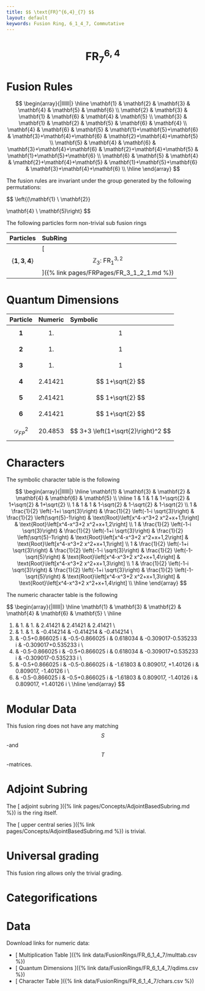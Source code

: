 ```yaml
---
title: $$ \text{FR}^{6,4}_{7} $$
layout: default
keywords: Fusion Ring, 6_1_4_7, Commutative
---
```

# $$ \text{FR}^{6,4}_{7} $$


# Fusion Rules

$$
\begin{array}{|llllll|}
\hline
 \mathbf{1} & \mathbf{2} & \mathbf{3} & \mathbf{4} & \mathbf{5} & \mathbf{6} \\
 \mathbf{2} & \mathbf{3} & \mathbf{1} & \mathbf{6} & \mathbf{4} & \mathbf{5} \\
 \mathbf{3} & \mathbf{1} & \mathbf{2} & \mathbf{5} & \mathbf{6} & \mathbf{4} \\
 \mathbf{4} & \mathbf{6} & \mathbf{5} & \mathbf{1}+\mathbf{5}+\mathbf{6} & \mathbf{3}+\mathbf{4}+\mathbf{6} & \mathbf{2}+\mathbf{4}+\mathbf{5} \\
 \mathbf{5} & \mathbf{4} & \mathbf{6} & \mathbf{3}+\mathbf{4}+\mathbf{6} & \mathbf{2}+\mathbf{4}+\mathbf{5} & \mathbf{1}+\mathbf{5}+\mathbf{6} \\
 \mathbf{6} & \mathbf{5} & \mathbf{4} & \mathbf{2}+\mathbf{4}+\mathbf{5} & \mathbf{1}+\mathbf{5}+\mathbf{6} & \mathbf{3}+\mathbf{4}+\mathbf{6} \\
\hline
\end{array}
$$


The fusion rules are invariant under the group generated by the following permutations:

$$ \left\{(\mathbf{1} \ \mathbf{2}}

 \mathbf{4} \ \mathbf{5)\right\} $$


The following particles form non-trivial sub fusion rings

| Particles | SubRing |
| :------ | :------ |
| $$ \{\mathbf{1},\mathbf{3},\mathbf{4}\} $$ | [ $$ \mathbb{Z}_3:\ \text{FR}^{3,2}_{1} $$ ]({% link pages/FRPages/FR_3_1_2_1.md %}) |


# Quantum Dimensions

| Particle | Numeric | Symbolic |
| :------ | :------ | :------ |
| $$ \mathbf{1} $$ | $$ 1. $$ | $$ 1 $$ |
| $$ \mathbf{2} $$ | $$ 1. $$ | $$ 1 $$ |
| $$ \mathbf{3} $$ | $$ 1. $$ | $$ 1 $$ |
| $$ \mathbf{4} $$ | $$ 2.41421 $$ | $$ 1+\sqrt{2} $$ |
| $$ \mathbf{5} $$ | $$ 2.41421 $$ | $$ 1+\sqrt{2} $$ |
| $$ \mathbf{6} $$ | $$ 2.41421 $$ | $$ 1+\sqrt{2} $$ |
| $$ \mathcal{D}_{FP}^2 $$ | $$ 20.4853 $$ | $$ 3+3 \left(1+\sqrt{2}\right)^2 $$ |

# Characters

The symbolic character table is the following

$$
\begin{array}{|llllll|}
\hline
 \mathbf{1} & \mathbf{3} & \mathbf{2} & \mathbf{4} & \mathbf{6} & \mathbf{5} \\
\hline
 1 & 1 & 1 & 1+\sqrt{2} & 1+\sqrt{2} & 1+\sqrt{2} \\
 1 & 1 & 1 & 1-\sqrt{2} & 1-\sqrt{2} & 1-\sqrt{2} \\
 1 & \frac{1}{2} \left(-1+i \sqrt{3}\right) & \frac{1}{2} \left(-1-i \sqrt{3}\right) & \frac{1}{2} \left(\sqrt{5}-1\right) & \text{Root}\left[x^4-x^3+2 x^2+x+1,1\right] & \text{Root}\left[x^4-x^3+2 x^2+x+1,2\right] \\
 1 & \frac{1}{2} \left(-1-i \sqrt{3}\right) & \frac{1}{2} \left(-1+i \sqrt{3}\right) & \frac{1}{2} \left(\sqrt{5}-1\right) & \text{Root}\left[x^4-x^3+2 x^2+x+1,2\right] & \text{Root}\left[x^4-x^3+2 x^2+x+1,1\right] \\
 1 & \frac{1}{2} \left(-1+i \sqrt{3}\right) & \frac{1}{2} \left(-1-i \sqrt{3}\right) & \frac{1}{2} \left(-1-\sqrt{5}\right) & \text{Root}\left[x^4-x^3+2 x^2+x+1,4\right] & \text{Root}\left[x^4-x^3+2 x^2+x+1,3\right] \\
 1 & \frac{1}{2} \left(-1-i \sqrt{3}\right) & \frac{1}{2} \left(-1+i \sqrt{3}\right) & \frac{1}{2} \left(-1-\sqrt{5}\right) & \text{Root}\left[x^4-x^3+2 x^2+x+1,3\right] & \text{Root}\left[x^4-x^3+2 x^2+x+1,4\right] \\
\hline
\end{array}
$$

The numeric character table is the following

$$
\begin{array}{|llllll|}
\hline
 \mathbf{1} & \mathbf{3} & \mathbf{2} & \mathbf{4} & \mathbf{6} & \mathbf{5} \\
\hline
 1. & 1. & 1. & 2.41421 & 2.41421 & 2.41421 \\
 1. & 1. & 1. & -0.414214 & -0.414214 & -0.414214 \\
 1. & -0.5+0.866025 i & -0.5-0.866025 i & 0.618034 & -0.309017-0.535233 i & -0.309017+0.535233 i \\
 1. & -0.5-0.866025 i & -0.5+0.866025 i & 0.618034 & -0.309017+0.535233 i & -0.309017-0.535233 i \\
 1. & -0.5+0.866025 i & -0.5-0.866025 i & -1.61803 & 0.809017\, +1.40126 i & 0.809017\, -1.40126 i \\
 1. & -0.5-0.866025 i & -0.5+0.866025 i & -1.61803 & 0.809017\, -1.40126 i & 0.809017\, +1.40126 i \\
\hline
\end{array}
$$

# Modular Data

This fusion ring does not have any matching $$ S $$-and $$ T $$-matrices.

# Adjoint Subring

The [ adjoint subring ]({% link pages/Concepts/AdjointBasedSubring.md %}) is the ring itself.

The [ upper central series ]({% link pages/Concepts/AdjointBasedSubring.md %}) is trivial.

# Universal grading

This fusion ring allows only the trivial grading.

# Categorifications



# Data

Download links for numeric data:

* [ Multiplication Table ]({% link data/FusionRings/FR_6_1_4_7/multtab.csv %})
* [ Quantum Dimensions ]({% link data/FusionRings/FR_6_1_4_7/qdims.csv %})
* [ Character Table ]({% link data/FusionRings/FR_6_1_4_7/chars.csv %})